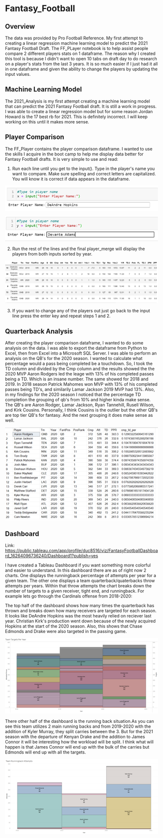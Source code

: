 # Fantasy_Football

## Overview
The data was provided by Pro Football Reference. My first attempt to creating a linear regression machine learning model to predict the 2021 Fantasy Football Draft. The FF_PLayer notebook is to help assist people compare 2 different players stats on 1 dataframe. The reason why I created this tool is because I didn't want to open 10 tabs on draft day to do research on a player's stats from the last 3 years. It is so much easier if I just had it all in one dataframe and given the ability to change the players by updating the input values. 

## Machine Learning Model
The 2021_Analysis is my first attempt creating a machine learning model that can predict the 2021 Fantasy Football draft. It is still a work in progress. I was able to create a linear regression model but for some reason Jordan Howard is the 17 best rb for 2021. This is definitely incorrect. I will keep working on this until it makes more sense.

## Player Comparison 
The FF_Player contains the player comparison dataframe. I wanted to use the skills I acquire in the boot camp to help me display data better for Fantasy Football drafts. It is very simple to use and read:

   1. Run each line until you get to the input(). Type in the player's name you want to compare. Make sure spelling and correct letters are capitalized. You will know it is correct if data appears in the dataframe.

   ![Image](https://github.com/ducluu27/Fantasy_Football/blob/main/Images/input1.png)

   ![Image](https://github.com/ducluu27/Fantasy_Football/blob/main/Images/input2.png)

   2. Run the rest of the lines and the final player_merge will display the players from both inputs sorted by year.

   ![Image](https://github.com/ducluu27/Fantasy_Football/blob/main/Images/final.png)

   3. If you want to change any of the players out just go back to the input line press the enter key and repeat steps 1 and 2.

## Quarterback Analysis
After creating the player comparison dataframe, I wanted to do some analysis on the data. I was able to export the dataframe from Python to Excel, then from Excel into a Microsoft SQL Server. I was able to perform an analysis on the QB's for the 2020 season. I wanted to calculate what percentage would a pass being completed be a touchdown. So, I took the TD column and divided by the Cmp column and the results showed the the 2020 MVP Aaron Rodgers led the leage with 13% of his completed passes being a TD. Which is an insane number. The same showed for 2018 and 2019. In 2018 season Patrick Mahomes won MVP with 13% of his completed passes being TD's, and similarily Lamar Jackson 2019 MVP had 13%. Also, in my findings for the 2020 season I noticed that the percentage TD completion the grouping of qb's from 10% and higher kinda make sense. The QB's are Aaron Rodger, Lamar Jackson, Ryan Tannehill, Rusell Wilson, and Kirk Cousins. Personally, I think Cousins is the outlier but the other QB's are top tier QB's for fantasy. And the next grouping it does make sense as well. 

   ![Image](https://github.com/ducluu27/Fantasy_Football/blob/main/Images/QB_Analysis_SQL.png)
## Dashboard

Link: https://public.tableau.com/app/profile/duc8516/viz/FantasyFootballDashboard_16264096736240/Dashboard1?publish=yes 

I have created a Tableau Dashboard if you want something more colorful and easier to understand. In this dashboard there are as of right now 2 charts. One displays the runningback percentage of attempts per year for a given team. The other one displays a team quarterback/quaterbacks throw attempts per years. Within that throw attempts the chart breaks down the number of targets to a given receiver, tight end, and runningback. For example lets go through the Cardinals offense from 2018-2020:

   The top half of the dashboard shows how many times the quarterback has thrown and breaks down how many receivers are targeted for each season. It looks like DeAndre Hopkins was the most heavily relied on reciever last year. Christian Kirk's production went down because of the newly acquired Hopkins at the start of the 2020 season. Also, this shows that Chase Edmonds and Drake were also targeted in the passing game. 


   ![Image](https://github.com/ducluu27/Fantasy_Football/blob/main/Images/Targetsv2.png)


   There other half of the dashboard is the running back situation.As you can see this team utilizes 2 main running backs and from 2019-2020 with the addition of Kyler Murray, they split carries between the 3. But for the 2021 season with the departure of Kenyan Drake and the addition to James Connor it will be interesting how the workload will be split. I think what will happen is that James Connor will end up with the bulk of the carries but Edmonds will end up with all the targets.

   ![Image](https://github.com/ducluu27/Fantasy_Football/blob/main/Images/Attemptsv2.png)

   

   
